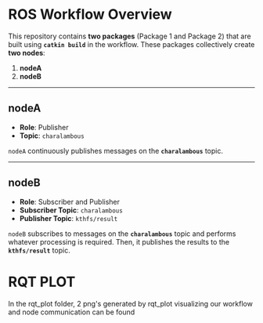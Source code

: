 # ROS Workflow Overview

This repository contains **two packages** (Package 1 and Package 2) that are built using **`catkin build`** in the workflow. These packages collectively create **two nodes**:

1. **nodeA**  
2. **nodeB**  

---

## nodeA

- **Role**: Publisher  
- **Topic**: `charalambous`

`nodeA` continuously publishes messages on the **`charalambous`** topic.  

---

## nodeB

- **Role**: Subscriber and Publisher  
- **Subscriber Topic**: `charalambous`  
- **Publisher Topic**: `kthfs/result`

`nodeB` subscribes to messages on the **`charalambous`** topic and performs whatever processing is required. Then, it publishes the results to the **`kthfs/result`** topic.



# RQT PLOT

In the rqt_plot folder, 2 png's generated by rqt_plot visualizing our workflow and node communication can be found

